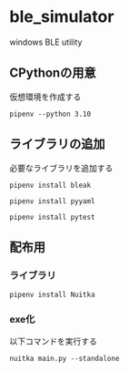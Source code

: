# ble_simulator
windows BLE utility

## CPythonの用意

仮想環境を作成する

    pipenv --python 3.10

## ライブラリの追加

必要なライブラリを追加する

    pipenv install bleak

    pipenv install pyyaml

    pipenv install pytest

## 配布用

### ライブラリ

    pipenv install Nuitka

### exe化

以下コマンドを実行する

    nuitka main.py --standalone